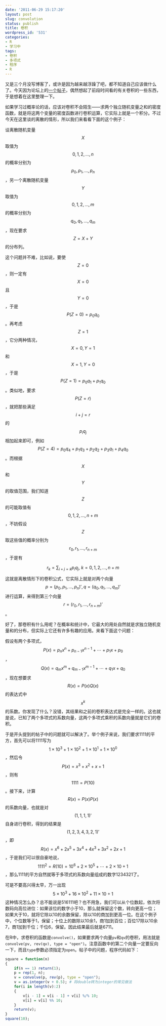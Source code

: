 ```yaml
---
date: '2011-06-29 15:17:20'
layout: post
slug: convolution
status: publish
title: 卷积
wordpress_id: '531'
categories:
- R
- 学习中
tags:
- 卷积
- 多项式
- 程序
- R
---
```


又是三个月没写博客了，或许是因为越来越浮躁了吧，都不知道自己应该做什么了。今天因为论坛上的[一个帖子](http://cos.name/cn/topic/104640)，偶然想起了前段时间看的有关卷积的一些东西，于是想着在这里整理一下。

如果学习过概率论的话，应该对卷积不会陌生——求两个独立随机变量之和的密度函数，就是将这两个变量的密度函数进行卷积运算，它实际上就是一个积分。不过今天在这里谈的离散的情形，所以我们来看看下面的这个例子：

设离散随机变量 $$X$$ 取值为 $$0, 1, 2, \ldots, n$$ 的概率分别为 $$p_0,p_1,\ldots,p_n$$，另一个离散随机变量 $$Y$$ 取值为 $$0, 1, 2, \ldots, m$$ 的概率分别为 $$q_0,q_1,\ldots,q_m$$，现在要求 $$Z=X+Y$$ 的分布列。

这个问题并不难，比如说，要使 $$Z=0$$，则一定有 $$X=0$$ 且 $$Y=0$$，于是 $$P(Z=0)=p_0q_0$$。再考虑 $$Z=1$$，它分两种情况，$$X=0,Y=1$$ 和 $$X=1,Y=0$$，于是 $$P(Z=1)=p_0q_1+p_1q_0$$。类似地，要求 $$P(Z=r)$$，就把那些满足 $$i+j=r$$的$$p_iq_j$$ 相加起来即可，例如 $$P(Z=4)=p_0q_4+p_1q_3+p_2q_2+p_3q_1+p_4q_0$$。而根据 $$X$$ 和 $$Y$$ 的取值范围，我们知道 $$Z$$ 的可能取值有 $$0,1,2,\ldots,n+m$$，不妨假设 $$Z$$ 取这些值的概率分别为 $$r_0,r_1,\ldots,r_{n+m}$$，于是有

$$\displaystyle r_k=\sum_{i+j=k}p_iq_j,\ k=0,1,2,\ldots,n+m$$

这就是离散情形下的卷积公式，它实际上就是对两个向量 $$p=(p_0,p_1,\ldots,p_n)',q=(q_0,q_1,\ldots,q_m)'$$ 进行运算，来得到第三个向量 $$r=(r_0,r_1,\ldots,r_{n+m})'$$。

好了，那卷积有什么用呢？在概率和统计中，它最大的用处自然就是求独立随机变量和的分布，但实际上它还有许多有趣的应用。来看下面这个问题：

假设有两个多项式，$$P(x)=p_nx^n+p_{n-1}x^{n-1}+\cdots+p_1x+p_0$$，$$Q(x)=q_mx^m+q_{m-1}x^{m-1}+\cdots+q_1x+q_0$$，现在想要求 $$R(x)=P(x)Q(x)$$ 的表达式中 $$x^k$$ 的系数。你发现了什么？没错，其结果和之前的卷积表达式是完全一样的。这也就是说，已知了两个多项式的系数向量，这两个多项式乘积的系数向量就是它们的卷积。

于是开头提到的帖子中的问题就可以解决了。举个例子来说，我们要求1111的平方，首先可以将1111写为 $$1\times 10^3+1\times 10^2+1\times 10^1+1\times 10^0$$，然后令 $$P(x)=x^3+x^2+x+1$$，则有 $$1111=P(10)$$。接下来，计算 $$R(x)=P(x)P(x)$$ 的系数向量，也就是对 $$(1, 1, 1, 1)'$$ 自身进行卷积，得到的结果是 $$(1,2,3,4,3,2,1)'$$，即 $$R(x)=x^6+2x^5+3x^4+4x^3+3x^2+2x+1$$，于是我们可以很自豪地说，$$1111^2=R(10)=10^6+2\times 10^5+\cdots+2\times 10+1$$，那么1111的平方自然就等于多项式的系数向量组成的数字1234321了。

可是不要高兴得太早，万一出现 $$5\times 10^3+16\times 10^2+11\times 10+1$$ 这种情况怎么办？总不能说是516111吧？也不用急，我们可以从个位数起，依次将数码向高位进位：如果该位的数字小于10，那么就保留这个数，转向更高一位；如果大于10，就将它除以10的余数保留，除以10的商加到更高一位。在这个例子中，个位数等于1，保留；十位上的数除以10余1，商1加到百位；百位17除以10余7，商1加到千位；千位6，保留。因此结果最后就是6711。

在R中，求卷积的函数是`convolve()`，如果要求两个向量`pv`和`qv`的卷积，用法就是`convolve(pv, rev(qv), type = "open")`。注意函数中的第二个向量一定要反向一下，而且`type`参数必须指定为`open`。帖子中的问题，程序代码如下：

```r
square = function(n)
{
    if(n == 1) return(1);
    p = rep(1, n);
    v = convolve(p, rev(p), type = "open");
    v = as.integer(v + 0.5); # 将double转为integer的常见做法
    for(i in length(v):2)
    {
        v[i - 1] = v[i - 1] + v[i] %/% 10;
        v[i] = v[i] %% 10;
    }
    return(v);
}
square(10);
```
    
